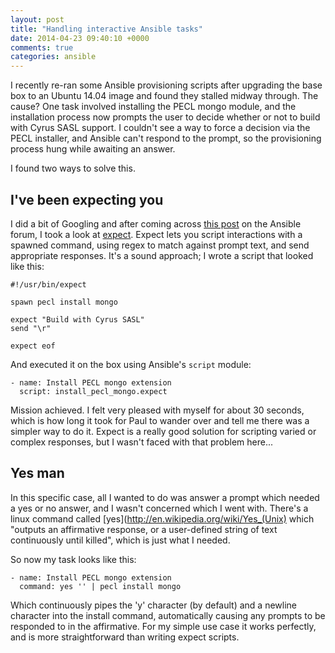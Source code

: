 ```yaml
---
layout: post
title: "Handling interactive Ansible tasks"
date: 2014-04-23 09:40:10 +0000
comments: true
categories: ansible
---
```


I recently re-ran some Ansible provisioning scripts after upgrading the
base box to an Ubuntu 14.04 image and found they stalled midway through. The cause? One
task involved installing the PECL mongo module, and the installation process now prompts
the user to decide whether or not to build with Cyrus SASL support. I couldn't see a way to force
a decision via the PECL installer, and Ansible can't
respond to the prompt, so the provisioning process hung while awaiting an answer.

I found two ways to solve this.

## I've been expecting you

I did a bit of Googling and after coming across [this post](https://groups.google.com/forum/#!topic/ansible-project/pMy2VWgkQ1s)
on the Ansible forum, I took a look at [expect](http://linux.die.net/man/1/expect). Expect lets you
script interactions with a spawned command, using regex to match against prompt text, and send
appropriate responses. It's a sound approach; I wrote a script that looked like this:

```
#!/usr/bin/expect

spawn pecl install mongo

expect "Build with Cyrus SASL"
send "\r"

expect eof
```

And executed it on the box using Ansible's `script` module:

```
- name: Install PECL mongo extension
  script: install_pecl_mongo.expect
```

Mission achieved. I felt very pleased with myself for about 30 seconds, which is
how long it took for Paul to wander over and tell me there was a simpler way to do it.
Expect is a really good solution for scripting varied or complex responses, but I wasn't
faced with that problem here...

## Yes man

In this specific case, all I wanted to do was answer a prompt which needed a yes or no
answer, and I wasn't concerned which I went with. There's a linux command
called [yes](http://en.wikipedia.org/wiki/Yes_(Unix) which "outputs an affirmative response,
or a user-defined string of text continuously until killed", which is just what I needed.

So now my task looks like this:

```
- name: Install PECL mongo extension
  command: yes '' | pecl install mongo
```

Which continuously pipes the 'y' character (by default) and a newline character into
the install command, automatically causing any prompts to be responded to in the
affirmative. For my simple use case it works perfectly, and is more straightforward than
writing expect scripts.
